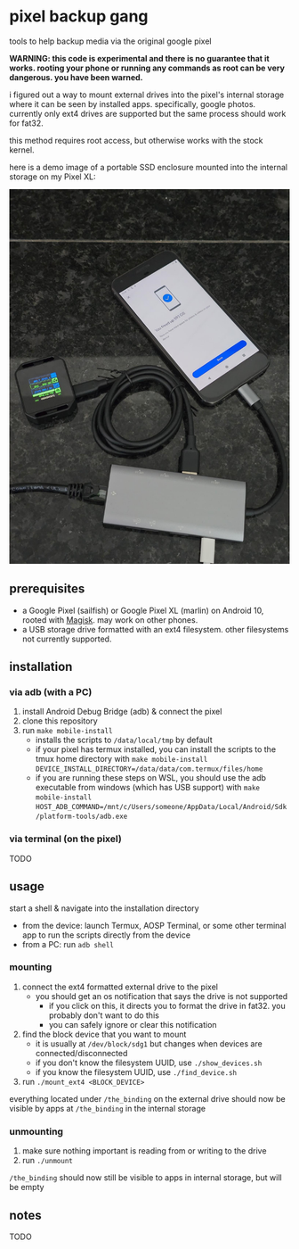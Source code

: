 # pixel backup gang

tools to help backup media via the original google pixel

**WARNING: this code is experimental and there is no guarantee that it works. rooting your phone or running any commands as root can be very dangerous. you have been warned.**

i figured out a way to mount external drives into the pixel's internal storage where it can be seen by installed apps. specifically, google photos. currently only ext4 drives are supported but the same process should work for fat32.

this method requires root access, but otherwise works with the stock kernel.

here is a demo image of a portable SSD enclosure mounted into the internal storage on my Pixel XL:

![image](assets/demo.jpg)

## prerequisites
* a Google Pixel (sailfish) or Google Pixel XL (marlin) on Android 10, rooted with [Magisk](https://github.com/topjohnwu/Magisk). may work on other phones.
* a USB storage drive formatted with an ext4 filesystem. other filesystems not currently supported.

## installation

### via adb (with a PC)
1. install Android Debug Bridge (adb) & connect the pixel
1. clone this repository
1. run `make mobile-install`
   * installs the scripts to `/data/local/tmp` by default
   * if your pixel has termux installed, you can install the scripts to the tmux home directory with `make mobile-install DEVICE_INSTALL_DIRECTORY=/data/data/com.termux/files/home`
   * if you are running these steps on WSL, you should use the adb executable from windows (which has USB support) with `make mobile-install HOST_ADB_COMMAND=/mnt/c/Users/someone/AppData/Local/Android/Sdk/platform-tools/adb.exe`

### via terminal (on the pixel)
TODO

## usage

start a shell & navigate into the installation directory
  * from the device: launch Termux, AOSP Terminal, or some other terminal app to run the scripts directly from the device
  * from a PC: run `adb shell`

### mounting
1. connect the ext4 formatted external drive to the pixel
   * you should get an os notification that says the drive is not supported
     * if you click on this, it directs you to format the drive in fat32. you probably don't want to do this
     * you can safely ignore or clear this notification
1. find the block device that you want to mount
   * it is usually at `/dev/block/sdg1` but changes when devices are connected/disconnected
   * if you don't know the filesystem UUID, use `./show_devices.sh`
   * if you know the filesystem UUID, use `./find_device.sh`
1. run `./mount_ext4 <BLOCK_DEVICE>`

everything located under `/the_binding` on the external drive should now be visible by apps at `/the_binding` in the internal storage

### unmounting

1. make sure nothing important is reading from or writing to the drive
2. run `./unmount`

`/the_binding` should now still be visible to apps in internal storage, but will be empty 

## notes
TODO
